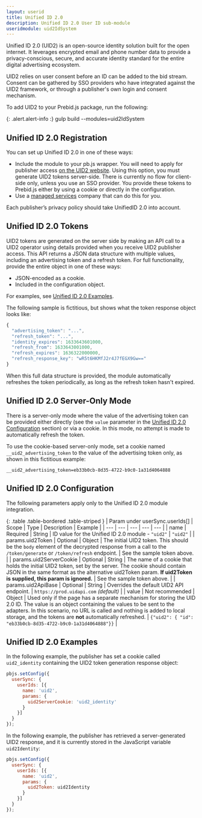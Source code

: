 ```yaml
---
layout: userid
title: Unified ID 2.0
description: Unified ID 2.0 User ID sub-module
useridmodule: uid2IdSystem
---
```


Unified ID 2.0 (UID2) is an open-source identity solution built for the open internet. It leverages encrypted email and phone number data to provide a privacy-conscious, secure, and accurate identity standard for the entire digital advertising ecosystem.

UID2 relies on user consent before an ID can be added to the bid stream. Consent can be gathered by SSO providers who have integrated against the UID2 framework, or through a publisher's own login and consent mechanism.

To add UID2 to your Prebid.js package, run the following:

{: .alert.alert-info :}
gulp build --modules=uid2IdSystem

## Unified ID 2.0 Registration

You can set up Unified ID 2.0 in one of these ways:

- Include the module to your pb.js wrapper. You will need to apply for publisher access [on the UID2 website](https://unifiedid.com/request-access). Using this option, you must generate UID2 tokens server-side. There is currently no flow for client-side only, unless you use an SSO provider. You provide these tokens to Prebid.js either by using a cookie or directly in the configuration.
- Use a [managed services](https://prebid.org/product-suite/managed-services/) company that can do this for you.

Each publisher’s privacy policy should take UnifiedID 2.0 into account.

## Unified ID 2.0 Tokens

UID2 tokens are generated on the server side by making an API call to a UID2 operator using details provided when you receive UID2 publisher access. This API returns a JSON data structure with multiple values, including an advertising token and a refresh token. For full functionality, provide the entire object in one of these ways:
- JSON-encoded as a cookie.
- Included in the configuration object.

For examples, see [Unified ID 2.0 Examples](#unified-id-20-examples).

The following sample is fictitious, but shows what the token response object looks like:

```javascript
{
  "advertising_token": "...",
  "refresh_token": "...",
  "identity_expires": 1633643601000,
  "refresh_from": 1633643001000,
  "refresh_expires": 1636322000000,
  "refresh_response_key": "wR5t6HKMfJ2r4J7fEGX9Gw=="
}
```

When this full data structure is provided, the module automatically refreshes the token periodically, as long as the refresh token hasn't expired.

## Unified ID 2.0 Server-Only Mode

There is a server-only mode where the value of the advertising token can be provided either directly (see the `value` parameter in the [Unified ID 2.0 Configuration](#unified-id-20-configuration) section) or via a cookie. In this mode, no attempt is made to automatically refresh the token.

To use the cookie-based server-only mode, set a cookie named `__uid2_advertising_token` to the value of the advertising token only, as shown in this fictitious example:

`__uid2_advertising_token=eb33b0cb-8d35-4722-b9c0-1a31d4064888`

## Unified ID 2.0 Configuration

The following parameters apply only to the Unified ID 2.0 module integration.

{: .table .table-bordered .table-striped }
| Param under userSync.userIds[] | Scope | Type | Description | Example |
| --- | --- | --- | --- | --- |
| name | Required | String | ID value for the Unified ID 2.0 module - `"uid2"` | `"uid2"` |
| params.uid2Token | Optional | Object | The initial UID2 token. This should be the `body` element of the decrypted response from a call to the `/token/generate` or `/token/refresh` endpoint. | See the sample token above. |
| params.uid2ServerCookie | Optional | String | The name of a cookie that holds the initial UID2 token, set by the server. The cookie should contain JSON in the same format as the alternative uid2Token param. **If uid2Token is supplied, this param is ignored.** | See the sample token above. |
| params.uid2ApiBase | Optional | String | Overrides the default UID2 API endpoint. | `https://prod.uidapi.com` _(default)_ |
| value | Not recommended | Object | Used only if the page has a separate mechanism for storing the UID 2.0 ID. The value is an object containing the values to be sent to the adapters. In this scenario, no URL is called and nothing is added to local storage, and the tokens are **not** automatically refreshed. | `{"uid2": { "id": "eb33b0cb-8d35-4722-b9c0-1a31d4064888"}}` |

## Unified ID 2.0 Examples

In the following example, the publisher has set a cookie called `uid2_identity` containing the UID2 token generation response object:

```javascript
pbjs.setConfig({
  userSync: {
    userIds: [{
      name: 'uid2',
      params: {
        uid2ServerCookie: 'uid2_identity'
      }
    }]
  }
});
```

In the following example, the publisher has retrieved a server-generated UID2 response, and it is currently stored in the JavaScript variable `uid2Identity`:

```javascript
pbjs.setConfig({
  userSync: {
    userIds: [{
      name: 'uid2',
      params: {
        uid2Token: uid2Identity
      }
    }]
  }
});
```
